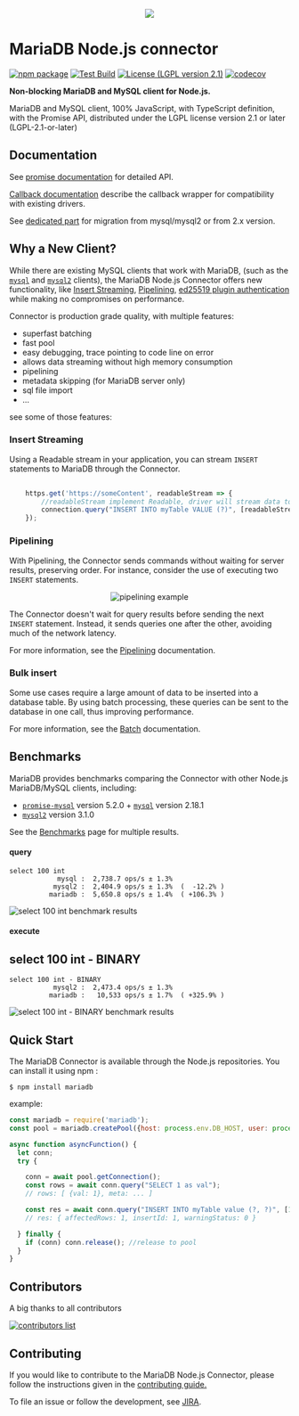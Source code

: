 <p style="text-align: center;">
  <a href="https://mariadb.com/">
    <img src="https://mariadb.com/kb/static/images/logo-2018-black.png"/>
  </a>
</p>

# MariaDB Node.js connector

[![npm package][npm-image]][npm-url] 
[![Test Build][travis-image]][travis-url]
[![License (LGPL version 2.1)][licence-image]][licence-url]
[![codecov][codecov-image]][codecov-url]

**Non-blocking MariaDB and MySQL client for Node.js.**

MariaDB and MySQL client, 100% JavaScript, with TypeScript definition, with the Promise API, distributed under the LGPL license version 2.1 or later (LGPL-2.1-or-later)


## Documentation

See [promise documentation](https://github.com/mariadb-corporation/mariadb-connector-nodejs/blob/master/documentation/promise-api.md) for detailed API. 

[Callback documentation](https://github.com/mariadb-corporation/mariadb-connector-nodejs/blob/master/documentation/callback-api.md) describe the callback wrapper for compatibility with existing drivers.

See [dedicated part](https://github.com/mariadb-corporation/mariadb-connector-nodejs/blob/master/documentation/promise-api.md#migrating-from-2x-or-mysqlmysql2-to-3x) for migration from mysql/mysql2 or from 2.x version.

   
## Why a New Client?

While there are existing MySQL clients that work with MariaDB, (such as the [`mysql`](https://www.npmjs.com/package/mysql) and [`mysql2`](https://www.npmjs.com/package/mysql2) clients), the MariaDB Node.js Connector offers new functionality, like [Insert Streaming](#insert-streaming), [Pipelining](#pipelining), [ed25519 plugin authentication](https://mariadb.org/history-of-mysql-mariadb-authentication-protocols/) while making no compromises on performance.

Connector is production grade quality, with multiple features:
* superfast batching
* fast pool
* easy debugging, trace pointing to code line on error
* allows data streaming without high memory consumption
* pipelining
* metadata skipping (for MariaDB server only)
* sql file import
* ...

see some of those features:

### Insert Streaming 

Using a Readable stream in your application, you can stream `INSERT` statements to MariaDB through the Connector.

```javascript
    
    https.get('https://someContent', readableStream => {
        //readableStream implement Readable, driver will stream data to database 
        connection.query("INSERT INTO myTable VALUE (?)", [readableStream]);
    });
```
 
### Pipelining

With Pipelining, the Connector sends commands without waiting for server results, preserving order.  For instance, consider the use of executing two `INSERT`  statements.

<p style="text-align: center;">
    <img src="./documentation/misc/pip.png" alt="pipelining example"/>
</p>

The Connector doesn't wait for query results before sending the next `INSERT` statement. Instead, it sends queries one after the other, avoiding much of the network latency.

For more information, see the [Pipelining](/documentation/pipelining.md) documentation.
 
### Bulk insert

Some use cases require a large amount of data to be inserted into a database table. By using batch processing, these queries can be sent to the database in one call, thus improving performance.

For more information, see the [Batch](/documentation/batch.md) documentation.


## Benchmarks

MariaDB provides benchmarks comparing the Connector with other Node.js MariaDB/MySQL clients, including: 

* [`promise-mysql`](https://www.npmjs.com/package/promise-mysql) version 5.2.0 + [`mysql`](https://www.npmjs.com/package/mysql) version 2.18.1
* [`mysql2`](https://www.npmjs.com/package/mysql2) version 3.1.0

See the [Benchmarks](./documentation/benchmarks.md) page for multiple results.

#### query

```
select 100 int
            mysql :  2,738.7 ops/s ± 1.3% 
           mysql2 :  2,404.9 ops/s ± 1.3%  (  -12.2% )
          mariadb :  5,650.8 ops/s ± 1.4%  ( +106.3% )
```
![select 100 int benchmark results](https://quickchart.io/chart/render/zm-ef74089a-be91-49f1-b5a0-5b9ac5752435?data1=2739&data2=2405&data3=5651)

#### execute

##  select 100 int - BINARY

```
select 100 int - BINARY
           mysql2 :  2,473.4 ops/s ± 1.3% 
          mariadb :   10,533 ops/s ± 1.7%  ( +325.9% )
```
![select 100 int - BINARY benchmark results](https://quickchart.io/chart/render/zm-36b213f4-8efe-4943-8f94-82edf94fce83?data1=2473&data2=10533)


## Quick Start

The MariaDB Connector is available through the Node.js repositories. You can install it using npm :

```
$ npm install mariadb
```
example:
```js
const mariadb = require('mariadb');
const pool = mariadb.createPool({host: process.env.DB_HOST, user: process.env.DB_USER, connectionLimit: 5});

async function asyncFunction() {
  let conn;
  try {

	conn = await pool.getConnection();
	const rows = await conn.query("SELECT 1 as val");
	// rows: [ {val: 1}, meta: ... ]

	const res = await conn.query("INSERT INTO myTable value (?, ?)", [1, "mariadb"]);
	// res: { affectedRows: 1, insertId: 1, warningStatus: 0 }

  } finally {
	if (conn) conn.release(); //release to pool
  }
}
```
## Contributors

A big thanks to all contributors

<a href="https://github.com/mariadb-corporation/mariadb-connector-nodejs/graphs/contributors">
  <img src="https://contrib.rocks/image?repo=mariadb-corporation/mariadb-connector-nodejs&max=180&columns=15"  alt="contributors list"/>
</a>

## Contributing 

If you would like to contribute to the MariaDB Node.js Connector, please follow the instructions given in the [contributing guide.](/CONTRIBUTING.md)

To file an issue or follow the development, see [JIRA](https://jira.mariadb.org/projects/CONJS/issues/).


[travis-image]:https://travis-ci.com/mariadb-corporation/mariadb-connector-nodejs.svg?branch=master
[travis-url]:https://app.travis-ci.com/github/mariadb-corporation/mariadb-connector-nodejs
[npm-image]:https://img.shields.io/npm/v/mariadb.svg
[npm-url]:http://npmjs.org/package/mariadb
[licence-image]:https://img.shields.io/badge/license-GNU%20LGPL%20version%202.1-green.svg?style=flat-square
[licence-url]:http://opensource.org/licenses/LGPL-2.1
[codecov-image]:https://codecov.io/gh/mariadb-corporation/mariadb-connector-nodejs/branch/master/graph/badge.svg
[codecov-url]:https://codecov.io/gh/mariadb-corporation/mariadb-connector-nodejs
